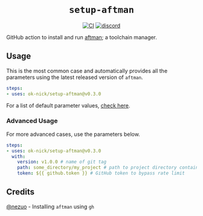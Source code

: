 <div align="center">
  <h1><code>setup-aftman</code></h1>
  <p>
    <a href="https://github.com/ok-nick/setup-aftman/actions?query=workflow%3ACI"><img src="https://github.com/ok-nick/setup-aftman/workflows/CI/badge.svg" alt="CI" /></a>
    <a href="https://discord.gg/w9Bc6xH7uC"><img src="https://img.shields.io/discord/834969350061424660?label=discord" alt="discord" /></a>
  </p>
</div>

GitHub action to install and run [aftman](https://github.com/LPGhatguy/aftman); a toolchain manager.

## Usage
This is the most common case and automatically provides all the parameters using the latest released version of `aftman`. 
```yaml
steps:
- uses: ok-nick/setup-aftman@v0.3.0
```
For a list of default parameter values, [check here](https://github.com/ok-nick/setup-aftman/blob/main/action.yml#L5-L25).

### Advanced Usage
For more advanced cases, use the parameters below.
```yaml
steps:
- uses: ok-nick/setup-aftman@v0.3.0
  with:
    version: v1.0.0 # name of git tag
    path: some_directory/my_project # path to project directory containing `aftman.toml`
    token: ${{ github.token }} # GitHub token to bypass rate limit
```

## Credits
[@nezuo](https://github.com/nezuo) - Installing `aftman` using `gh`
